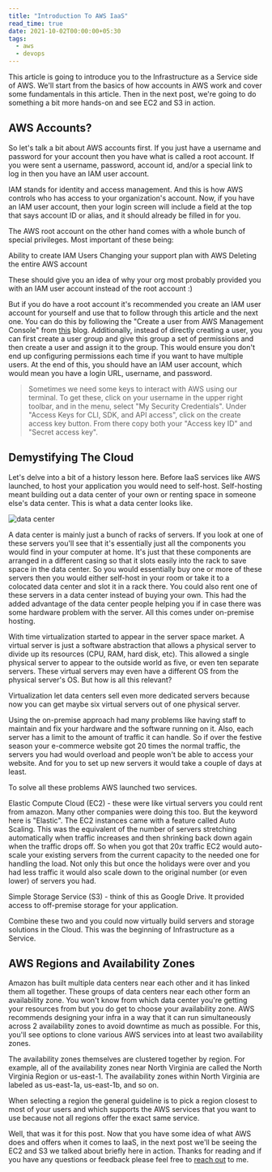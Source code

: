 ```yaml
---
title: "Introduction To AWS IaaS"
read_time: true
date: 2021-10-02T00:00:00+05:30
tags:
  - aws
  - devops
---
```


This article is going to introduce you to the Infrastructure as a Service side of AWS. We'll start from the basics of how accounts in AWS work and cover some fundamentals in this article. Then in the next post, we're going to do something a bit more hands-on and see EC2 and S3 in action. 

## AWS Accounts? 

So let's talk a bit about AWS accounts first. If you just have a username and password for your account then you have what is called a root account. If you were sent a username, password, account id, and/or a special link to log in then you have an IAM user account. 

IAM stands for identity and access management. And this is how AWS controls who has access to your organization's account. Now, if you have an IAM user account, then your login screen will include a field at the top that says account ID or alias, and it should already be filled in for you. 

The AWS root account on the other hand comes with a whole bunch of special privileges. Most important of these being:

Ability to create IAM Users
Changing your support plan with AWS
Deleting the entire AWS account

These should give you an idea of why your org most probably provided you with an IAM user account instead of the root account :)

But if you do have a root account it's recommended you create an IAM user account for yourself and use that to follow through this article and the next one. You can do this by following the "Create a user from AWS Management Console" from [this](https://searchcloudcomputing.techtarget.com/tutorial/Step-by-step-guide-on-how-to-create-an-IAM-user-in-AWS) blog. Additionally, instead of directly creating a user, you can first create a user group and give this group a set of permissions and then create a user and assign it to the group. This would ensure you don't end up configuring permissions each time if you want to have multiple users. At the end of this, you should have an IAM user account, which would mean you have a login URL, username, and password. 

> Sometimes we need some keys to interact with AWS using our terminal. To get these, click on your username in the upper right toolbar, and in the menu, select "My Security Credentials". Under "Access Keys for CLI, SDK, and API access", click on the create access key button. From there copy both your "Access key ID" and "Secret access key". 


## Demystifying The Cloud

Let's delve into a bit of a history lesson here. Before IaaS services like AWS launched, to host your application you would need to self-host. Self-hosting meant building out a data center of your own or renting space in someone else's data center. This is what a data center looks like.

![data center](/2021-10-02-1.jpeg)

A data center is mainly just a bunch of racks of servers. If you look at one of these servers you'll see that it's essentially just all the components you would find in your computer at home. It's just that these components are arranged in a different casing so that it slots easily into the rack to save space in the data center. So you would essentially buy one or more of these servers then you would either self-host in your room or take it to a colocated data center and slot it in a rack there. You could also rent one of these servers in a data center instead of buying your own. This had the added advantage of the data center people helping you if in case there was some hardware problem with the server. All this comes under on-premise hosting. 

With time virtualization started to appear in the server space market. A virtual server is just a software abstraction that allows a physical server to divide up its resources (CPU, RAM, hard disk, etc). This allowed a single physical server to appear to the outside world as five, or even ten separate servers. These virtual servers may even have a different OS from the physical server's OS. But how is all this relevant? 

Virtualization let data centers sell even more dedicated servers because now you can get maybe six virtual servers out of one physical server.

Using the on-premise approach had many problems like having staff to maintain and fix your hardware and the software running on it. Also, each server has a limit to the amount of traffic it can handle. So if over the festive season your e-commerce website got 20 times the normal traffic, the servers you had would overload and people won't be able to access your website. And for you to set up new servers it would take a couple of days at least. 

To solve all these problems AWS launched two services.

Elastic Compute Cloud (EC2) - these were like virtual servers you could rent from amazon. Many other companies were doing this too. But the keyword here is "Elastic". The EC2 instances came with a feature called Auto Scaling. This was the equivalent of the number of servers stretching automatically when traffic increases and then shrinking back down again when the traffic drops off. So when you got that 20x traffic EC2 would auto-scale your existing servers from the current capacity to the needed one for handling the load. Not only this but once the holidays were over and you had less traffic it would also scale down to the original number (or even lower) of servers you had. 

Simple Storage Service (S3) - think of this as Google Drive. It provided access to off-premise storage for your application.

Combine these two and you could now virtually build servers and storage solutions in the Cloud. This was the beginning of Infrastructure as a Service. 

## AWS Regions and Availability Zones 

Amazon has built multiple data centers near each other and it has linked them all together. These groups of data centers near each other form an availability zone. You won't know from which data center you're getting your resources from but you do get to choose your availability zone. AWS recommends designing your infra in a way that it can run simultaneously across 2 availability zones to avoid downtime as much as possible. For this, you'll see options to clone various AWS services into at least two availability zones. 

The availability zones themselves are clustered together by region. For example, all of the availability zones near North Virginia are called the North Virginia Region or us-east-1. The availability zones within North Virginia are labeled as us-east-1a, us-east-1b, and so on. 

When selecting a region the general guideline is to pick a region closest to most of your users and which supports the AWS services that you want to use because not all regions offer the exact same service.


Well, that was it for this post. Now that you have some idea of what AWS does and offers when it comes to IaaS, in the next post we'll be seeing the EC2 and S3 we talked about briefly here in action. Thanks for reading and if you have any questions or feedback please feel free to [reach out](https://arshsharma.com/) to me. 